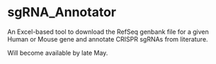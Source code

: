 # sgRNA_Annotator
An Excel-based tool to download the RefSeq genbank file for a given Human or Mouse gene and annotate CRISPR sgRNAs from literature. 

Will become available by late May.

